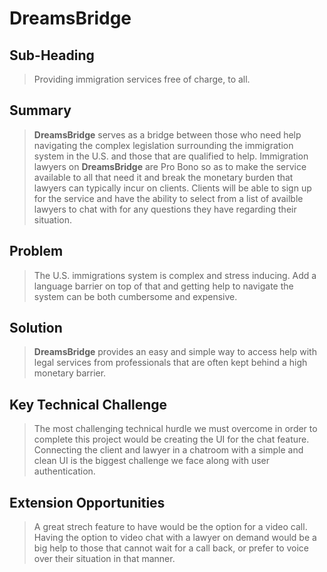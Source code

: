 # DreamsBridge #

## Sub-Heading ##
  > Providing immigration services free of charge, to all.

## Summary ##
  > **DreamsBridge** serves as a bridge between those who need help navigating the complex legislation surrounding the immigration system in the U.S. and those that are qualified to help. Immigration lawyers on **DreamsBridge** are Pro Bono so as to make the service available to all that need it and break the monetary burden that lawyers can typically incur on clients. Clients will be able to sign up for the service and have the ability to select from a list of availble lawyers to chat with for any questions they have regarding their situation.

## Problem ##
  > The U.S. immigrations system is complex and stress inducing. Add a language barrier on top of that and getting help to navigate the system can be both cumbersome and expensive. 

## Solution ##
  > **DreamsBridge** provides an easy and simple way to access help with legal services from professionals that are often kept behind a high monetary barrier.

## Key Technical Challenge ##
  > The most challenging technical hurdle we must overcome in order to complete this project would be creating the UI for the chat feature. Connecting the client and lawyer in a chatroom with a simple and clean UI is the biggest challenge we face along with user authentication.

## Extension Opportunities ##
  > A great strech feature to have would be the option for a video call. Having the option to video chat with a lawyer on demand would be a big help to those that cannot wait for a call back, or prefer to voice over their situation in that manner.
